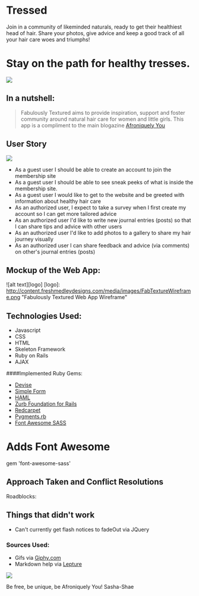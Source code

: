 # Tressed 
Join in a community of likeminded naturals, ready to get their healthiest head of hair. Share your photos, give advice and keep a good track of all your hair care woes and triumphs!

# Stay on the path for healthy tresses.
![](http://i.giphy.com/3o6ZtdDFk90KVFDrbO.gif)


## In a nutshell: 
> Fabulously Textured aims to provide inspiration, support and foster community around natural hair care for women and little girls. This app is a compliment to the main blogazine [Afroniquely You](http://afroniquelyu.com)

## User Story
![](http://i.giphy.com/m6nZqf8bIZEGY.gif)

* As a guest user I should be able to create an account to join the membership site
* As a guest user I should be able to see sneak peeks of what is inside the membership site.
* As a guest user I would like to get to the website and be greeted with information about healthy hair care
* As an authorized user, I expect to take a survey when I first create my account so I can get more tailored advice
* As an authorized user I'd like to write new journal entries (posts) so that I can share tips and advice with other users
* As an authorized user I'd like to add photos to a gallery to share my hair journey visually
* As an authorized user I can share feedback and advice (via comments) on other's journal entries (posts)

## Mockup of the Web App:

![alt text][logo]
[logo]: http://content.freshmedleydesigns.com/media/images/FabTextureWireframe.png "Fabulously Textured Web App Wireframe"

## Technologies Used:
* Javascript
* CSS
* HTML
* Skeleton Framework
* Ruby on Rails
* AJAX

####Implemented Ruby Gems:
  * [Devise](https://github.com/plataformatec/devise)
  * [Simple Form](https://github.com/plataformatec/simple_form)
  * [HAML](http://haml.info)
  * [Zurb Foundation for Rails](https://github.com/zurb/foundation-rails)
  * [Redcarpet](https://github.com/vmg/redcarpet)
  * [Pygments.rb](https://github.com/tmm1/pygments.rb)
  * [Font Awesome SASS](https://github.com/FortAwesome/font-awesome-sass)

# Adds Font Awesome
gem 'font-awesome-sass'

## Approach Taken and Conflict Resolutions


Roadblocks: 

## Things that didn't work
* Can't currently get flash notices to fadeOut via JQuery


### Sources Used:
* Gifs via [Giphy.com](http://Giphy.com)
* Markdown help via [Lepture](http://lab.lepture.com/editor/markdown)

![]( http://i.giphy.com/wpKsEIRY8t2M0.gif)

Be free, be unique, be Afroniquely You!
Sasha-Shae
